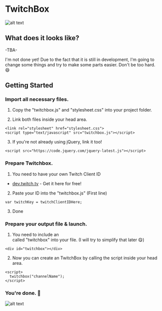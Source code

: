 # TwitchBox
![alt text](https://image.ibb.co/d1MDrH/twitchbox.png)

## What does it looks like?
-TBA-

I'm not done yet! Due to the fact that it is still in development, I'm going to change some things and try to make some parts easier. 
Don't be too hard. :smile:

## Getting Started

### Import all necessary files.

1. Copy the "twitchbox.js" and "stylesheet.css" into your project folder.

2. Link both files inside your head area.
  ```
  <link rel="stylesheet" href="stylesheet.css">
  <script type="text/javascript" src="twitchbox.js"></script>
  ```
  
3. If you're not already using jQuery, link it too!
  ```
  <script src="https://code.jquery.com/jquery-latest.js"></script>
  ```

### Prepare Twitchbox.

1. You need to have your own Twitch Client ID
  * [dev.twitch.tv](https://dev.twitch.tv/docs/v5) - Get it here for free!

2. Paste your ID into the "twitchbox.js" (First line)
  ```
  var twitchKey = twitchClientIDHere;
  ```

3. Done

### Prepare your output file & launch.

1. You need to include an <div> called "twitchbox" into your file. (I will try to simplify that later :yum:)
  ```
  <div id="twitchbox"></div>
  ```

2. Now you can create an TwitchBox by calling the script inside your head area.
  ```
  <script>
    twitchbox("channelName");
  </script>
  ```
  
### You're done. :purple_heart:


![alt text](http://lyyn.fr.nf/photoshow/?t=Thb&f=meme+face%2F1282786204310.jpg)


